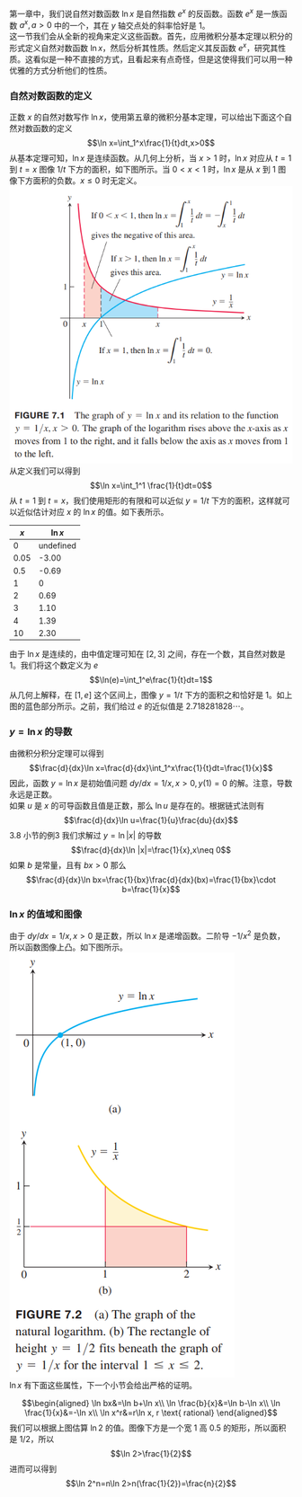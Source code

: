 第一章中，我们说自然对数函数 $\ln x$ 是自然指数 $e^x$ 的反函数。函数 $e^x$ 是一族函数 $a^x,a>0$ 中的一个，其在 $y$ 轴交点处的斜率恰好是 1。  
这一节我们会从全新的视角来定义这些函数。首先，应用微积分基本定理以积分的形式定义自然对数函数 $\ln x$，然后分析其性质。然后定义其反函数 $e^x$，研究其性质。这看似是一种不直接的方式，且看起来有点奇怪，但是这使得我们可以用一种优雅的方式分析他们的性质。

### 自然对数函数的定义
正数 $x$ 的自然对数写作 $\ln x$，使用第五章的微积分基本定理，可以给出下面这个自然对数函数的定义
$$\ln x=\int_1^x\frac{1}{t}dt,x>0$$
从基本定理可知，$\ln x$ 是连续函数。从几何上分析，当 $x>1$ 时，$\ln x$ 对应从 $t=1$ 到 $t=x$ 图像 $1/t$ 下方的面积，如下图所示。当 $0<x<1$ 时，$\ln x$ 是从 $x$ 到 $1$ 图像下方面积的负数。$x\leq 0$ 时无定义。  
![](010.010.png)  
从定义我们可以得到
$$\ln x=\int_1^1 \frac{1}{t}dt=0$$
从 $t=1$ 到 $t=x$，我们使用矩形的有限和可以近似 $y=1/t$ 下方的面积，这样就可以近似估计对应 $x$ 的 $\ln x$ 的值。如下表所示。

| $x$ | $\ln x$ |
|--|--|
| 0 | undefined |
| 0.05 | -3.00 |
| 0.5 | -0.69 |
| 1 | 0 |
| 2 | 0.69 |
| 3 | 1.10 |
| 4 | 1.39 |
| 10 | 2.30 |

由于 $\ln x$ 是连续的，由中值定理可知在 $[2,3]$ 之间，存在一个数，其自然对数是 1。我们将这个数定义为 $e$
$$\ln(e)=\int_1^e\frac{1}{t}dt=1$$
从几何上解释，在 $[1,e]$ 这个区间上，图像 $y=1/t$ 下方的面积之和恰好是 1。如上图的蓝色部分所示。之前，我们给过 $e$ 的近似值是 $2.718281828\cdots$。

### $y=\ln x$ 的导数
由微积分积分定理可以得到
$$\frac{d}{dx}\ln x=\frac{d}{dx}\int_1^x\frac{1}{t}dt=\frac{1}{x}$$
因此，函数 $y=\ln x$ 是初始值问题 $dy/dx=1/x,x>0,y(1)=0$ 的解。注意，导数永远是正数。  
如果 $u$ 是 $x$ 的可导函数且值是正数，那么 $\ln u$ 是存在的。根据链式法则有
$$\frac{d}{dx}\ln u=\frac{1}{u}\frac{du}{dx}$$
3.8 小节的例3 我们求解过 $y=\ln |x|$ 的导数
$$\frac{d}{dx}\ln |x|=\frac{1}{x},x\neq 0$$
如果 $b$ 是常量，且有 $bx>0$ 那么
$$\frac{d}{dx}\ln bx=\frac{1}{bx}\frac{d}{dx}(bx)=\frac{1}{bx}\cdot b=\frac{1}{x}$$

### $\ln x$ 的值域和图像
由于 $dy/dx=1/x,x>0$ 是正数，所以 $\ln x$ 是递增函数。二阶导 $-1/x^2$ 是负数，所以函数图像上凸。如下图所示。  
![](010.020.png)  
$\ln x$ 有下面这些属性，下一个小节会给出严格的证明。

$$\begin{aligned}
\ln bx&=\ln b+\ln x\\
\ln \frac{b}{x}&=\ln b-\ln x\\
\ln \frac{1}{x}&=-\ln x\\
\ln x^r&=r\ln x, r \text{ rational}
\end{aligned}$$
我们可以根据上图估算 $\ln 2$ 的值。图像下方是一个宽 1 高 0.5 的矩形，所以面积是 1/2，所以
$$\ln 2>\frac{1}{2}$$
进而可以得到
$$\ln 2^n=n\ln 2>n(\frac{1}{2})=\frac{n}{2}$$
